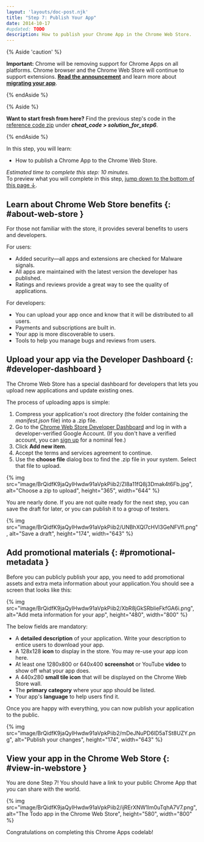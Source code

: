```yaml
---
layout: 'layouts/doc-post.njk'
title: "Step 7: Publish Your App"
date: 2014-10-17
#updated: TODO
description: How to publish your Chrome App in the Chrome Web Store.
---
```


{% Aside 'caution' %}

**Important:** Chrome will be removing support for Chrome Apps on all platforms. Chrome browser and
the Chrome Web Store will continue to support extensions. [**Read the announcement**][1] and learn
more about [**migrating your app**][2].

{% endAside %}

{% Aside %}

**Want to start fresh from here?** Find the previous step's code in the [reference code zip][3]
under **_cheat_code > solution_for_step6_**.

{% endAside %}

In this step, you will learn:

- How to publish a Chrome App to the Chrome Web Store.

_Estimated time to complete this step: 10 minutes._  
To preview what you will complete in this step, [jump down to the bottom of this page ↓][4].

## Learn about Chrome Web Store benefits {: #about-web-store }

For those not familiar with the store, it provides several benefits to users and developers.

For users:

- Added security—all apps and extensions are checked for Malware signals.
- All apps are maintained with the latest version the developer has published.
- Ratings and reviews provide a great way to see the quality of applications.

For developers:

- You can upload your app once and know that it will be distributed to all users.
- Payments and subscriptions are built in.
- Your app is more discoverable to users.
- Tools to help you manage bugs and reviews from users.

## Upload your app via the Developer Dashboard {: #developer-dashboard }

The Chrome Web Store has a special dashboard for developers that lets you upload new applications
and update existing ones.

The process of uploading apps is simple:

1.  Compress your application's root directory (the folder containing the _manifest.json_ file) into
    a .zip file.
2.  Go to the [Chrome Web Store Developer Dashboard][5] and log in with a developer-verified Google
    Account. (If you don't have a verified account, you can [sign up][6] for a nominal fee.)
3.  Click **Add new item**.
4.  Accept the terms and services agreement to continue.
5.  Use the **choose file** dialog box to find the .zip file in your system. Select that file to
    upload.

{% img src="image/BrQidfK9jaQyIHwdw91aVpkPiib2/Zl8a11fQ8j3Dmak4t6Fb.jpg", alt="Choose a zip to upload", height="365", width="644" %}

You are nearly done. If you are not quite ready for the next step, you can save the draft for later,
or you can publish it to a group of testers.

{% img src="image/BrQidfK9jaQyIHwdw91aVpkPiib2/UNBhXQl7cHVl3GeNFVfl.png", alt="Save a draft", height="174", width="643" %}

## Add promotional materials {: #promotional-metadata }

Before you can publicly publish your app, you need to add promotional assets and extra meta
information about your application.You should see a screen that looks like this:

{% img src="image/BrQidfK9jaQyIHwdw91aVpkPiib2/XbR8jGkSRblieFkfGA6i.png", alt="Add meta information for your app", height="480", width="800" %}

The below fields are mandatory:

- A **detailed description** of your application. Write your description to entice users to download
  your app.
- A 128x128 **icon** to display in the store. You may re-use your app icon here.
- At least one 1280x800 or 640x400 **screenshot** or YouTube **video** to show off what your app
  does.
- A 440x280 **small tile icon** that will be displayed on the Chrome Web Store wall.
- The **primary category** where your app should be listed.
- Your app's **language** to help users find it.

Once you are happy with everything, you can now publish your application to the public.

{% img src="image/BrQidfK9jaQyIHwdw91aVpkPiib2/mDeJNuPD6lD5aTSt8UZY.png", alt="Publish your changes", height="174", width="643" %}

## View your app in the Chrome Web Store {: #view-in-webstore }

You are done Step 7! You should have a link to your public Chrome App that you can share with the
world.

{% img src="image/BrQidfK9jaQyIHwdw91aVpkPiib2/ijRErXNW1lm0uTqhA7V7.png", alt="The Todo app in the Chrome Web Store", height="580", width="800" %}

Congratulations on completing this Chrome Apps codelab!

[1]: https://blog.chromium.org/2020/01/moving-forward-from-chrome-apps.html
[2]: /apps/migration
[3]: https://github.com/mangini/io13-codelab/archive/master.zip
[4]: #view-in-webstore
[5]: https://chrome.google.com/webstore/developer/dashboard
[6]: https://chrome.google.com/webstore/developer/about_signup
